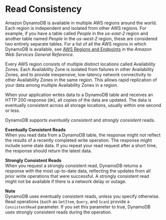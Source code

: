 # Read Consistency<a name="HowItWorks.ReadConsistency"></a>

Amazon DynamoDB is available in multiple AWS regions around the world\. Each region is independent and isolated from other AWS regions\. For example, if you have a table called *People* in the *us\-east\-2* region and another table named *People* in the *us\-west\-2* region, these are considered two entirely separate tables\. For a list of all the AWS regions in which DynamoDB is available, see [AWS Regions and Endpoints](http://docs.aws.amazon.com/general/latest/gr/rande.html#ddb_region) in the *Amazon Web Services General Reference*\.

Every AWS region consists of multiple distinct locations called Availability Zones\. Each Availability Zone is isolated from failures in other Availability Zones, and to provide inexpensive, low\-latency network connectivity to other Availability Zones in the same region\. This allows rapid replication of your data among multiple Availability Zones in a region\. 

When your application writes data to a DynamoDB table and receives an HTTP 200 response \(`OK`\), all copies of the data are updated\. The data is eventually consistent across all storage locations, usually within one second or less\.

DynamoDB supports *eventually consistent* and *strongly consistent* reads\.

**Eventually Consistent Reads**  
When you read data from a DynamoDB table, the response might not reflect the results of a recently completed write operation\. The response might include some stale data\. If you repeat your read request after a short time, the response should return the latest data\.

**Strongly Consistent Reads**  
When you request a strongly consistent read, DynamoDB returns a response with the most up\-to\-date data, reflecting the updates from all prior write operations that were successful\. A strongly consistent read might not be available if there is a network delay or outage\.

**Note**  
DynamoDB uses eventually consistent reads, unless you specify otherwise\. Read operations \(such as `GetItem`, `Query`, and `Scan`\) provide a `ConsistentRead` parameter\. If you set this parameter to true, DynamoDB uses strongly consistent reads during the operation\.